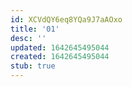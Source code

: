 ```yaml
---
id: XCVdQY6eq8YQa9J7aAOxo
title: '01'
desc: ''
updated: 1642645495044
created: 1642645495044
stub: true
---
```



